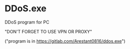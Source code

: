 # DDoS.exe
DDoS program for PC

"DON'T FORGET TO USE VPN OR PROXY"

("program is in https://gitlab.com/Arestant0816/ddos.exe")
